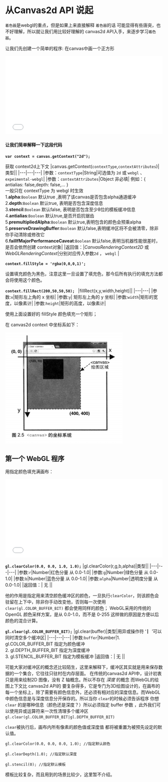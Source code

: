 ﻿# 从Canvas2d API 说起

 `着色器`是webgl的重点，但是如果上来直接解释 `着色器`的话 可能显得有些唐突，也不好理解，所以就让我们用比较好理解的 canvas2d API入手，来逐步学习`着色器`。

让我们先创建一个简单的程序: 在canvas中画一个正方形

<iframe width="100%" height="250" src="../../../codepen.html?path=lessons/lesson1/chapter1/1-1_canvas.html&title=在canvas中画一个正方形" allowfullscreen="allowfullscreen" frameborder="0"></iframe>

#### 让我们简单解释一下这段代码

__`var context = canvas.getContext("2d");`__  

获取 context2d上下文
|canvas.getContext(`contextType`,`contextAttributes`)|类型||
|---|---|---|
|参数：`contextType`|String|可选值为 `2d` 或 `webgl` 、 `expeimental-webgl`|
|参数：`contextAttributes`|Object 非必填|  例如：{ antialias: false,depth: false,... }<br/>一般只在 contextType 为 webgl 时生效  <br/>1.__alpha__:`Boolean` 默认true ,表明了该canvas是否包含alpha通道缓冲 <br/>2.__depth__:`Boolean` 默认true, 表明是否包含深度信息 <br/>3.__stencil__:`Boolean`  默认false, 表明是否包含至少8位的模板缓冲信息 <br/>4.__antialias__:`Boolean`  默认true,是否开启抗锯齿<br/>5.__premultipliedAlpha__:`Boolean`  默认true,表明包含的颜色会预乘alpha<br/>5.__preserveDrawingBuffer__:`Boolean`  默认false,表明缓冲区将不会被清零，除非你手动清除或修改它 <br/>6.__failIfMajorPerformanceCaveat__:`Boolean`  默认false,表明当机器性能很差时，是否会依然创建 context对象|
|返回值：|*CanvasRenderingContext2D* 或 *WebGLRenderingContext*|分别对应传入参数`2d` ， `webgl` |



__`context.fillStyle = 'rgba(0,0,0,1)';`__

设置填充颜色为黑色，注意这里一旦设置了填充色，那今后所有执行的填充方法都会将使用这个颜色。


__`context.fillRect(200,50,50,50); `__
|fillRect(x,y,width,height)||
|---|---|
|参数:`x`|矩形左上角的 x 坐标|
|参数:`y`|	矩形左上角的 y 坐标|
|参数:`width`|矩形的宽度，以像素计|
|参数:`height`|矩形的高度，以像素计|

使用上面设置好的 fillStyle 颜色填充一个矩形；

在 canvas2d context 中坐标系如下：

![图片来自 WebGL编程指南](1-1_canvas_arc.png)

## 第一个 WebGL 程序

用指定颜色填充满画布：

<iframe width="100%" height="250" src="../../../codepen.html?path=lessons/lesson1/chapter1/1-1_webgl.html&title=用蓝色清空画布" allowfullscreen="allowfullscreen" frameborder="0"></iframe>

__`gl.clearColor(0.0, 0.0, 1.0, 1.0);`__
|gl.clearColor(r,g,b,alpha)|类型||
|---|---|---|
|参数:`r`|Number|红色分量 从 0.0-1.0|
|参数:`g`|Number|绿色分量 从 0.0-1.0|
|参数:`b`|Number|蓝色分量 从 0.0-1.0|
|参数:`alpha`|Number|透明度分量 从 0.0-1.0|
|返回值：| 无 ||

他的作用是指定用来清空颜色缓冲区的颜色，一旦执行`clearColor`，则该颜色会驻留在上下中，除非你手动改变他，否则每一次使用 `clear(gl.COLOR_BUFFER_BIT)` 都会使用同样的颜色；
WebGL采用的传统的OpenGL 颜色采样方案，是从 0.0-1.0，而不是 0-255 这样做的原因是方便以后颜色的混合计算。

__`gl.clear(gl.COLOR_BUFFER_BIT);`__
|gl.clear(buffer)|类型|用异或操作符 ‘ ▏’可以同时清空多个缓冲区|
|---|---|---|
|参数:`buffer`|Number|1. gl.COLOR_BUFFER_BIT 指定为颜色缓冲 <br/> 2. gl.DEPTH_BUFFER_BIT 指定为深度缓冲 <br/> 3. gl.STENCIL_BUFFER_BIT 指定为模板缓冲
|返回值：| 无 ||

可能大家对缓冲区的概念还比较陌生，这里来解释下，缓冲区其实就是用来保存数据的一个集合，它往往只驻村在内存层面。 在传统的canvas2d API中，设计初衷只是用来绘制2D 图像，没有 Z 轴概念。所以不存在 *深度* 的概念 而WebGL的绘图上下文比 canvas2d API的
要复杂得多，它是专门为3D绘图设计的，在画布的每一个坐标上，除了需要有颜色信息外，还必须有相对应的深度信息。而WebGL中颜色信息是与深度信息分开保存的。所以当你 `clear`的时候必须告诉程序
你想 `clear` 的是哪种信息（颜色还是深度？）所以必须指定 buffer 参数 ，此外我们可以使用异或运算符来一次性清理多个缓冲区 `gl.clear(gl.COLOR_BUFFER_BIT|gl.DEPTH_BUFFER_BIT)`

`clear`被执行后，画布内所有像素的颜色值或深度值 都将被重置为被预先设定的默认值。

    gl.clearColor(0.0, 0.0, 0.0, 1.0); //指定默认颜色

    gl.clearDepth(1.0); //指定默认深度

    gl.stencil(0); //指定默认模板

模板比较复杂，而且用到的场景比较少，这里暂不介绍。

 
